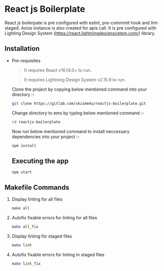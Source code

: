 # React js Boilerplate

React js boilerpate is pre configured with eslint, pre-commmit hook and lint-staged. Axios instance is also created for apis call. It is pre configured with Lighting Design System (https://react.lightningdesignsystem.com/) library.

## Installation

- Pre-requisites
    > It requires React v16.14.0+ to run.

    > It requires Lightning Design System v2.15.9 to run.
		
		

	Clone the project by copying below mentioned command into your directory :-

    ```sh
    git clone https://gitlab.com/skisme4u/reactjs-boilerplate.git
    ```

    Change directory to ems by typing below mentioned command :-

    ```sh
    cd reactjs-boilerplate
    ```

    Now run below mentioned command to install neccessary dependencies into your project :-

    ```sh
    npm install
    ```

	## Executing the app

	```
	npm start
	```

## Makefile Commands

1) Display linting for all files

    ```sh
    make all
    ```

2) Autofix fixable errors for linting for all files

    ```sh
    make all_fix
    ```

3) Display linting for staged files

    ```sh
    make lint
    ```

4) Autofix fixable errors for linting in staged files

    ```sh
    make lint_fix
    ```